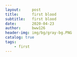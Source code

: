 ```yaml
---
layout:     post
title:      first blood
subtitle:   first blood
date:       2020-04-23
author:     bww126
header-img: img/bg/gray-bg.PNG
catalog: true
tags:
    - first
---
```

